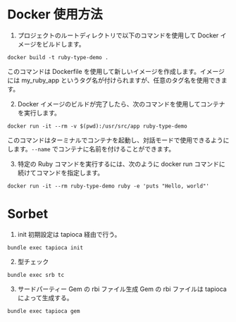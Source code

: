 # Docker 使用方法
1. プロジェクトのルートディレクトリで以下のコマンドを使用して Docker イメージをビルドします。

```
docker build -t ruby-type-demo .
```

このコマンドは Dockerfile を使用して新しいイメージを作成します。イメージには my_ruby_app というタグ名が付けられますが、任意のタグ名を使用できます。

2. Docker イメージのビルドが完了したら、次のコマンドを使用してコンテナを実行します。

```
docker run -it --rm -v $(pwd):/usr/src/app ruby-type-demo
```

このコマンドはターミナルでコンテナを起動し、対話モードで使用できるようにします。`--name` でコンテナに名前を付けることができます。

3. 特定の Ruby コマンドを実行するには、次のように docker run コマンドに続けてコマンドを指定します。

```
docker run -it --rm ruby-type-demo ruby -e 'puts "Hello, world"'
```

# Sorbet
1. init
初期設定は tapioca 経由で行う。

```
bundle exec tapioca init
```

2. 型チェック

```
bundle exec srb tc
```

3. サードパーティー Gem の rbi ファイル生成
Gem の rbi ファイルは tapioca によって生成する。

```
bundle exec tapioca gem
```